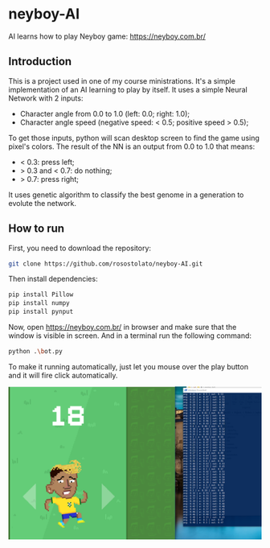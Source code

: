 # neyboy-AI

AI learns how to play Neyboy game: <https://neyboy.com.br/>

## Introduction

This is a project used in one of my course ministrations. It's a simple implementation of an AI learning to play by itself.
It uses a simple Neural Network with 2 inputs:

* Character angle from 0.0 to 1.0 (left: 0.0; right: 1.0);
* Character angle speed (negative speed: < 0.5; positive speed > 0.5);

To get those inputs, python will scan desktop screen to find the game using pixel's colors.
The result of the NN is an output from 0.0 to 1.0 that means:

* < 0.3: press left;
* \> 0.3 and < 0.7: do nothing;
* \> 0.7: press right;

It uses genetic algorithm to classify the best genome in a generation to evolute the network.

## How to run

First, you need to download the repository:

```bash
git clone https://github.com/rosostolato/neyboy-AI.git
```

Then install dependencies:

```bash
pip install Pillow
pip install numpy
pip install pynput
```

Now, open <https://neyboy.com.br/> in browser and make sure that the window is visible in screen.
And in a terminal run the following command:

```bash
python .\bot.py
```

To make it running automatically, just let you mouse over the play button and it will fire click automatically.

![screenshot](./screenshot.png)
